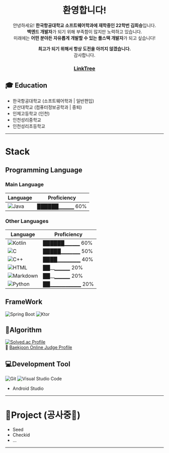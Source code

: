 <div align=center>  

# 환영합니다!
안녕하세요! **한국항공대학교 소프트웨어학과에 재학중인 22학번 김희승**입니다.  
**백엔드 개발자**가 되기 위해 부족함이 많지만 노력하고 있습니다.  
미래에는 **어떤 분야든 자유롭게 개발할 수 있는 풀스택 개발자**가 되고 싶습니다!
  
**최고가 되기 위해서 항상 도전을 아끼지 않겠습니다.**  
감사합니다.

### [LinkTree](https://www.linktr.ee/HeeFlower5001)

</div>

## 🎓 Education
- 한국항공대학교 (소프트웨어학과 | 일반편입)    
- 군산대학교 (컴퓨터정보공학과 | 중퇴)     
- 인제고등학교 (인천)  
- 인천성리중학교  
- 인천성리초등학교  

-----
# Stack 

## Programming Language
<!-- 
000 ~ 020% 
- 기본 문법과 문장을 이해할 수 있음
- 간단한 스크립트 작성 가능

020 ~ 040%
- 기본적인 라이브러리와 API 사용 가능
- 단순한 프로그램 구현 가능

040 ~ 060%
- 객체지향/함수형 프로그래밍 개념 적용 가능
- 프로젝트에서 실무적으로 사용 가능

060% ~ 080%
- 최적화 및 유지보수 고려하여 개발 가능
- 프레임워크, 라이브러리 활용 능숙

080 ~ 100%
- 성능 최적화 및 아키텍처 설계 가능
- 오픈소스 기여 또는 라이브러리 개발 경험
-->

### Main Language  
| Language | Proficiency |
|----------|------------|
| ![Java](https://img.shields.io/badge/Java-007396?style=flat-square&logo=java&logoColor=white) | ██████▁▁▁▁ 60% |

### Other Languages  
| Language | Proficiency |
|----------|------------|
| ![Kotlin](https://img.shields.io/badge/Kotlin-0095D5?style=flat-square&logo=kotlin&logoColor=white) | ██████▁▁▁▁ 60% |
| ![C](https://img.shields.io/badge/C-A8B9CC?style=flat-square&logo=c&logoColor=white) | █████▁▁▁▁▁ 50% |
| ![C++](https://img.shields.io/badge/C++-00599C?style=flat-square&logo=c%2B%2B&logoColor=white) | ████▁▁▁▁▁▁ 40% |
| ![HTML](https://img.shields.io/badge/HTML-E34F26?style=flat-square&logo=html5&logoColor=white) | ██___▁▁▁▁_ 20% |
| ![Markdown](https://img.shields.io/badge/Markdown-000000?style=flat-square&logo=markdown&logoColor=white) | ██___▁▁▁▁_ 20% |
| ![Python](https://img.shields.io/badge/Python-3776AB?style=flat-square&logo=python&logoColor=white) | ██▁▁▁▁▁▁▁▁ 20% |

## FrameWork
![Spring Boot](https://img.shields.io/badge/Spring%20Boot-6DB33F?style=flat-square&logo=spring-boot&logoColor=white)
![Ktor](https://img.shields.io/badge/Ktor-0095D5?style=flat-square&logo=ktor&logoColor=white)  

## 🧩Algorithm
[![Solved.ac Profile](http://mazassumnida.wtf/api/v2/generate_badge?boj=heeflower5001)](https://solved.ac/profile/heeflower5001)  
🔗 [Baekjoon Online Judge Profile](https://www.acmicpc.net/user/heeflower5001)

## 💻Development Tool
![Git](https://img.shields.io/badge/Git-F05032?style=flat-square&logo=git&logoColor=white)
![Visual Studio Code](https://img.shields.io/badge/VS%20Code-007ACC?style=flat-square&logo=visual-studio-code&logoColor=white)
- Android Studio

-----
# 🚧Project (공사중🚧)
- Seed 
- Checkid 
- ...
  
-----
